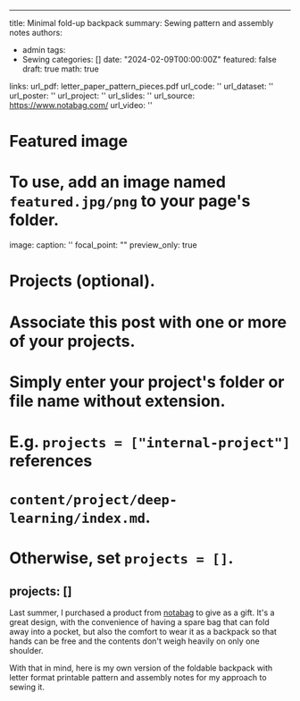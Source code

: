 
---
title: Minimal fold-up backpack
summary: Sewing pattern and assembly notes
authors:
- admin
tags: 
- Sewing
categories: []
date: "2024-02-09T00:00:00Z"
featured: false
draft: true 
math: true

links:
url_pdf: letter_paper_pattern_pieces.pdf
url_code: ''
url_dataset: ''
url_poster: ''
url_project: ''
url_slides: ''
url_source: https://www.notabag.com/
url_video: ''

# Featured image
# To use, add an image named `featured.jpg/png` to your page's folder. 
image:
  caption: ''
  focal_point: ""
  preview_only: true

# Projects (optional).
#   Associate this post with one or more of your projects.
#   Simply enter your project's folder or file name without extension.
#   E.g. `projects = ["internal-project"]` references 
#   `content/project/deep-learning/index.md`.
#   Otherwise, set `projects = []`.
projects: []
---

Last summer, I purchased a product from [notabag](https://www.notabag.com/) to give as a gift. It's a great design, with the convenience of having a spare bag that can fold away into a pocket, but also the comfort to wear it as a backpack so that hands can be free and the contents don't weigh heavily on only one shoulder.

With that in mind, here is my own version of the foldable backpack with letter format printable pattern and assembly notes for my approach to sewing it.
